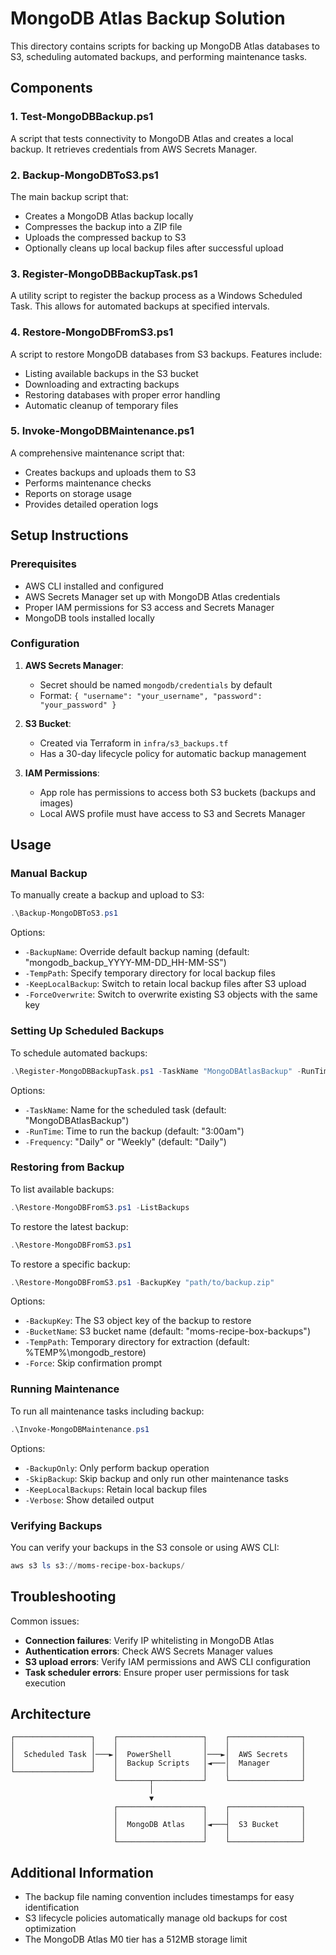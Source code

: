 # MongoDB Atlas Backup Solution

This directory contains scripts for backing up MongoDB Atlas databases to S3, scheduling automated backups, and performing maintenance tasks.

## Components

### 1. Test-MongoDBBackup.ps1

A script that tests connectivity to MongoDB Atlas and creates a local backup. It retrieves credentials from AWS Secrets Manager.

### 2. Backup-MongoDBToS3.ps1

The main backup script that:

- Creates a MongoDB Atlas backup locally
- Compresses the backup into a ZIP file
- Uploads the compressed backup to S3
- Optionally cleans up local backup files after successful upload

### 3. Register-MongoDBBackupTask.ps1

A utility script to register the backup process as a Windows Scheduled Task. This allows for automated backups at specified intervals.

### 4. Restore-MongoDBFromS3.ps1

A script to restore MongoDB databases from S3 backups. Features include:

- Listing available backups in the S3 bucket
- Downloading and extracting backups
- Restoring databases with proper error handling
- Automatic cleanup of temporary files

### 5. Invoke-MongoDBMaintenance.ps1

A comprehensive maintenance script that:

- Creates backups and uploads them to S3
- Performs maintenance checks
- Reports on storage usage
- Provides detailed operation logs

## Setup Instructions

### Prerequisites

- AWS CLI installed and configured
- AWS Secrets Manager set up with MongoDB Atlas credentials
- Proper IAM permissions for S3 access and Secrets Manager
- MongoDB tools installed locally

### Configuration

1. **AWS Secrets Manager**:
   - Secret should be named `mongodb/credentials` by default
   - Format: `{ "username": "your_username", "password": "your_password" }`

2. **S3 Bucket**:
   - Created via Terraform in `infra/s3_backups.tf`
   - Has a 30-day lifecycle policy for automatic backup management

3. **IAM Permissions**:
   - App role has permissions to access both S3 buckets (backups and images)
   - Local AWS profile must have access to S3 and Secrets Manager

## Usage

### Manual Backup

To manually create a backup and upload to S3:

```powershell
.\Backup-MongoDBToS3.ps1
```

Options:

- `-BackupName`: Override default backup naming (default: "mongodb_backup_YYYY-MM-DD_HH-MM-SS")
- `-TempPath`: Specify temporary directory for local backup files
- `-KeepLocalBackup`: Switch to retain local backup files after S3 upload
- `-ForceOverwrite`: Switch to overwrite existing S3 objects with the same key

### Setting Up Scheduled Backups

To schedule automated backups:

```powershell
.\Register-MongoDBBackupTask.ps1 -TaskName "MongoDBAtlasBackup" -RunTime "3:00am" -Frequency "Daily"
```

Options:

- `-TaskName`: Name for the scheduled task (default: "MongoDBAtlasBackup")
- `-RunTime`: Time to run the backup (default: "3:00am")
- `-Frequency`: "Daily" or "Weekly" (default: "Daily")

### Restoring from Backup

To list available backups:

```powershell
.\Restore-MongoDBFromS3.ps1 -ListBackups
```

To restore the latest backup:

```powershell
.\Restore-MongoDBFromS3.ps1
```

To restore a specific backup:

```powershell
.\Restore-MongoDBFromS3.ps1 -BackupKey "path/to/backup.zip"
```

Options:

- `-BackupKey`: The S3 object key of the backup to restore
- `-BucketName`: S3 bucket name (default: "moms-recipe-box-backups")
- `-TempPath`: Temporary directory for extraction (default: %TEMP%\mongodb_restore)
- `-Force`: Skip confirmation prompt

### Running Maintenance

To run all maintenance tasks including backup:

```powershell
.\Invoke-MongoDBMaintenance.ps1
```

Options:

- `-BackupOnly`: Only perform backup operation
- `-SkipBackup`: Skip backup and only run other maintenance tasks
- `-KeepLocalBackups`: Retain local backup files
- `-Verbose`: Show detailed output

### Verifying Backups

You can verify your backups in the S3 console or using AWS CLI:

```powershell
aws s3 ls s3://moms-recipe-box-backups/
```

## Troubleshooting

Common issues:

- **Connection failures**: Verify IP whitelisting in MongoDB Atlas
- **Authentication errors**: Check AWS Secrets Manager values
- **S3 upload errors**: Verify IAM permissions and AWS CLI configuration
- **Task scheduler errors**: Ensure proper user permissions for task execution

## Architecture

```ascii
┌─────────────────┐    ┌───────────────────┐    ┌────────────────┐
│                 │    │                   │    │                │
│  Scheduled Task │───►│  PowerShell       │───►│  AWS Secrets   │
│                 │    │  Backup Scripts   │◄───│  Manager       │
└─────────────────┘    │                   │    │                │
                       └───────┬───────────┘    └────────────────┘
                               │
                               ▼
                       ┌───────────────────┐    ┌────────────────┐
                       │                   │    │                │
                       │  MongoDB Atlas    │◄───┤  S3 Bucket     │
                       │                   │    │                │
                       └───────────────────┘    └────────────────┘
```

## Additional Information

- The backup file naming convention includes timestamps for easy identification
- S3 lifecycle policies automatically manage old backups for cost optimization
- The MongoDB Atlas M0 tier has a 512MB storage limit
